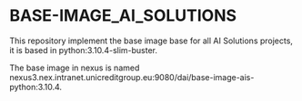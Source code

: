 # BASE-IMAGE_AI_SOLUTIONS

This repository implement the base image base for all AI Solutions projects, it is based in python:3.10.4-slim-buster.

The base image in nexus is named nexus3.nex.intranet.unicreditgroup.eu:9080/dai/base-image-ais-python:3.10.4.

